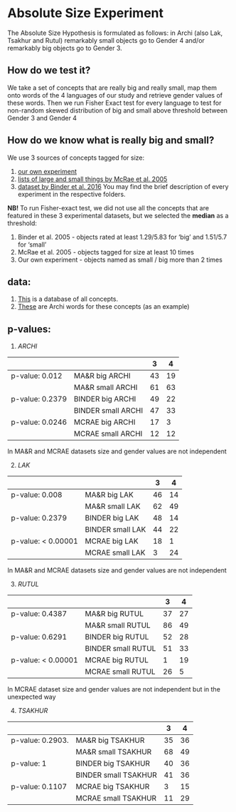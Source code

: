 # Absolute Size Experiment
The Absolute Size Hypothesis is formulated as follows: in Archi (also Lak, Tsakhur and Rutul) remarkably small objects go to Gender 4 and/or remarkably big objects go to Gender 3.
 
## How do we test it?
We take a set of concepts that are really big and really small, map them onto words of the 4 languages of our study and retrieve gender values of these words. Then we run Fisher Exact test for every language to test for non-random skewed distribution of big and small above threshold between Gender 3 and Gender 4

## How do we know what is really big and small? 
We use 3 sources of concepts tagged for size:
1. [our own experiment](https://github.com/bravobaker/SizeMatters/tree/main/ABSOLUTE%20SIZE%20data/MA%26R)
2. [lists of large and small things by McRae et al. 2005](https://github.com/bravobaker/SizeMatters/tree/main/ABSOLUTE%20SIZE%20data/MCRAE)
3. [dataset by Binder et al. 2016](https://github.com/bravobaker/SizeMatters/tree/main/ABSOLUTE%20SIZE%20data/BINDER)
You may find the brief description of every experiment in the respective folders.


__NB!__	To run Fisher-exact test, we did not use all the concepts that are featured in these 3 experimental datasets, but we selected the __median__ as a threshold:
1. Binder et al. 2005 - objects rated at least 1.29/5.83 for ‘big’ and 1.51/5.7 for ‘small’
2. McRae et al. 2005 - objects tagged for size at least 10 times
3. Our own experiment - objects named as small / big more than 2 times


## data: 

1. [This](https://docs.google.com/spreadsheets/d/1-kcrfq8sUrK-lLhckK7L9J0CwlfeC0Mb/edit#gid=1362841377) is a database of all concepts. 
2. [These](https://docs.google.com/spreadsheets/d/1-poCyGW2NjUhXNxl7BLA6-6E0yjSZYFX/edit#gid=1586497774) are Archi words for these concepts (as an example)


## p-values:

1. _ARCHI_

|                   |                    | 3  | 4  |
|-------------------|--------------------|----|----|
| p-value:  0.012   | MA&R big ARCHI     | 43 | 19 |
|                   | MA&R small ARCHI   | 61 | 63 |
| p-value:  0.2379  | BINDER big ARCHI   | 49 | 22 |
|                   | BINDER small ARCHI | 47 | 33 |
| p-value:   0.0246 | MCRAE big ARCHI    | 17 | 3  |
|                   | MCRAE small ARCHI  | 12 | 12 |

In MA&R and MCRAE datasets size and gender values are not independent

2. _LAK_

|                     |                  | 3  | 4  |
|---------------------|------------------|----|----|
| p-value:   0.008    | MA&R big LAK     | 46 | 14 |
|                     | MA&R small LAK   | 62 | 49 |
| p-value:  0.2379    | BINDER big LAK   | 48 | 14 |
|                     | BINDER small LAK | 44 | 22 |
| p-value:  < 0.00001 | MCRAE big LAK    | 18 | 1  |
|                     | MCRAE small LAK  | 3  | 24 |

In MA&R and MCRAE datasets size and gender values are not independent

3. _RUTUL_

|                     |                    | 3  | 4  |
|---------------------|--------------------|----|----|
| p-value:   0.4387   | MA&R big RUTUL     | 37 | 27 |
|                     | MA&R small RUTUL   | 86 | 49 |
| p-value:  0.6291    | BINDER big RUTUL   | 52 | 28 |
|                     | BINDER small RUTUL | 51 | 33 |
| p-value:  < 0.00001 | MCRAE big RUTUL    | 1  | 19 |
|                     | MCRAE small RUTUL  | 26 | 5  |


In MCRAE dataset size and gender values are not independent but in the unexpected way

4. _TSAKHUR_

|                   |                      | 3  | 4  |
|-------------------|----------------------|----|----|
| p-value:  0.2903. | MA&R big TSAKHUR     | 35 | 36 |
|                   | MA&R small TSAKHUR   | 68 | 49 |
| p-value:  1       | BINDER big TSAKHUR   | 40 | 36 |
|                   | BINDER small TSAKHUR | 41 | 36 |
| p-value:  0.1107  | MCRAE big TSAKHUR    | 3  | 15 |
|                   | MCRAE small TSAKHUR  | 11 | 29 |  
